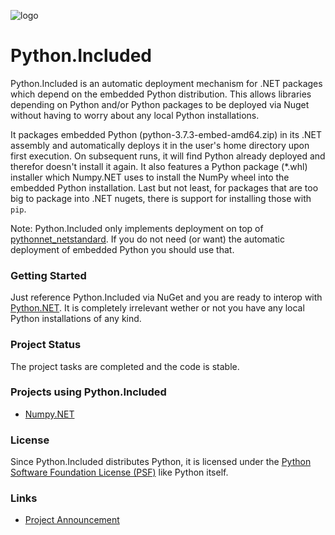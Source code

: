![logo](art/python_included_nuget.png)

# Python.Included

Python.Included is an automatic deployment mechanism for .NET packages which depend on the embedded Python distribution. This allows  libraries depending on Python and/or Python packages to be deployed via Nuget without having to worry about any local Python installations. 

It packages embedded Python (python-3.7.3-embed-amd64.zip) in its .NET assembly and automatically deploys it in the user's home directory upon first execution. On subsequent runs, it will find Python already deployed and therefor doesn't install it again. It also features a Python package (\*.whl) installer which Numpy.NET uses to install the NumPy wheel into the embedded Python installation. Last but not least, for packages that are too big to package into .NET nugets, there is support for installing those with `pip`.

Note: Python.Included only implements deployment on top of [pythonnet_netstandard](https://github.com/henon/pythonnet_netstandard). If you do not need (or want) the automatic deployment of embedded Python you should use that.

### Getting Started

Just reference Python.Included via NuGet and you are ready to interop with [Python.NET](http://pythonnet.github.io/). It is completely irrelevant wether or not you have any local Python installations of any kind.

### Project Status

The project tasks are completed and the code is stable. 

### Projects using Python.Included
* [Numpy.NET](https://github.com/SciSharp/Numpy.NET)

### License
Since Python.Included distributes Python, it is licensed under the [Python Software Foundation License (PSF)](https://docs.python.org/3/license.html) like Python itself. 

### Links
* [Project Announcement](https://henon.wordpress.com/2019/06/05/using-python-libraries-in-net-without-a-python-installation/)

